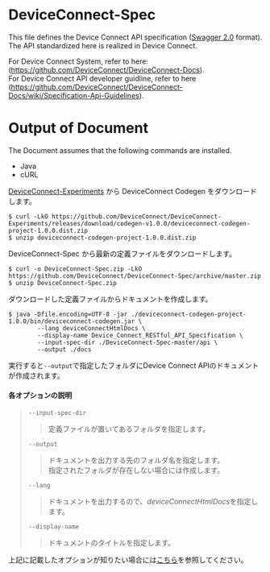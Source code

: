 # DeviceConnect-Spec
This file defines the Device Connect API specification ([Swagger 2.0](http://swagger.io/specification/) format).<br>
The API standardized here is realized in Device Connect.

For Device Connect System, refer to here: (https://github.com/DeviceConnect/DeviceConnect-Docs).<br>
For Device Connect API developer guidline, refer to here (https://github.com/DeviceConnect/DeviceConnect-Docs/wiki/Specification-Api-Guidelines).


# Output of Document
The Document assumes that the following commands are installed.

* Java
* cURL

[DeviceConnect-Experiments](https://github.com/DeviceConnect/DeviceConnect-Experiments) から DeviceConnect Codegen をダウンロードします。

```
$ curl -LkO https://github.com/DeviceConnect/DeviceConnect-Experiments/releases/download/codegen-v1.0.0/deviceconnect-codegen-project-1.0.0.dist.zip
$ unzip deviceconnect-codegen-project-1.0.0.dist.zip
```

DeviceConnect-Spec から最新の定義ファイルをダウンロードします。

```
$ curl -o DeviceConnect-Spec.zip -LkO https://github.com/DeviceConnect/DeviceConnect-Spec/archive/master.zip
$ unzip DeviceConnect-Spec.zip
```

ダウンロードした定義ファイルからドキュメントを作成します。

```
$ java -Dfile.encoding=UTF-8 -jar ./deviceconnect-codegen-project-1.0.0/bin/deviceconnect-codegen.jar \
        --lang deviceConnectHtmlDocs \
        --display-name Device_Connect_RESTful_API_Specification \
        --input-spec-dir ./DeviceConnect-Spec-master/api \
        --output ./docs
```

実行すると`--output`で指定したフォルダにDevice Connect APIのドキュメントが作成されます。

#### 各オプションの説明

> `--input-spec-dir`
> > 定義ファイルが置いてあるフォルダを指定します。
>
> `--output`
> > ドキュメントを出力する先のフォルダ名を指定します。<br>
> > 指定されたフォルダが存在しない場合には作成します。
> 
> `--lang`
> > ドキュメントを出力するので、*deviceConnectHtmlDocs*を指定します。
> 
> `--display-name`
> > ドキュメントのタイトルを指定します。

上記に記載したオプションが知りたい場合には[こちら](https://github.com/DeviceConnect/DeviceConnect-Experiments/tree/master/DeviceConnectCodegen)を参照してください。

